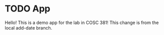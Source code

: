 # TODO App
Hello! This is a demo app for the lab in COSC 381!
This change is from the local add-date branch.


